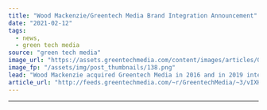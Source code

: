 ```yaml
---
title: "Wood Mackenzie/Greentech Media Brand Integration Announcement"
date: "2021-02-12"
tags: 
  - news,
  - green tech media
source: "green tech media"
image_url: "https://assets.greentechmedia.com/content/images/articles/GTM_Logo.png"
image_fp: "/assets/img/post_thumbnails/138.png"
lead: "Wood Mackenzie acquired Greentech Media in 2016 and in 2019 integrated the GTM research practice into our ever-expanding Power and Renewables research team. Since then we have continued to use greentechmedia.com and GTM Squared as vehicles to present ..."
article_url: "http://feeds.greentechmedia.com/~r/GreentechMedia/~3/vIXHSPm0Fng/wood-mackenzie-greentech-media-brand-integration-announcement"
---
```


---
